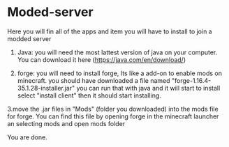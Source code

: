 # Moded-server

Here you will fin all of the apps and item you will have to install to join a modded server

1. Java: you will need the most lattest version of java on your computer.
You can download it here (https://java.com/en/download/)

2. forge: you will need to install forge, Its like a add-on to enable mods on minecraft. you should have downloaded a file named "forge-1.16.4-35.1.28-installer.jar" you can run that with java and it will start to install
select "install client" then it should start installing.

3.move the .jar files in "Mods" (folder you downloaded) into the mods file for forge. You can find this file by opening forge in the minecraft launcher an selecting mods and open mods folder

You are done. 
